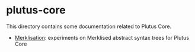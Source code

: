 # plutus-core

This directory contains some documentation related to Plutus Core.

  * [Merklisation](./Merklisation): experiments on Merklised abstract syntax trees for Plutus Core

